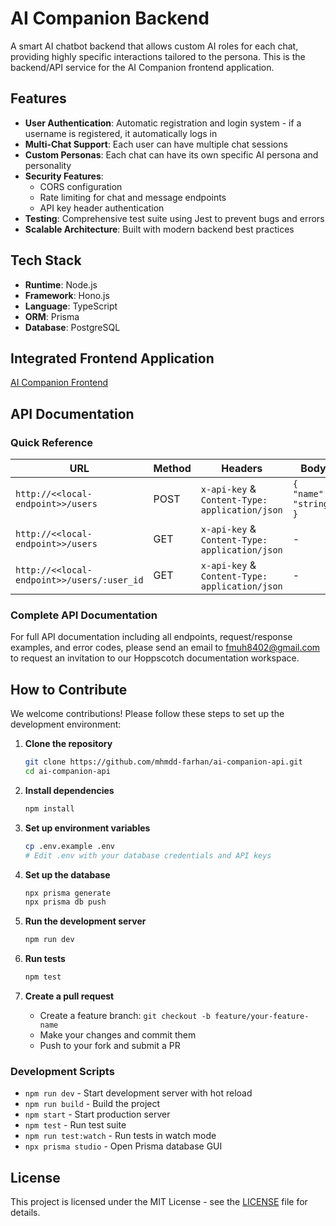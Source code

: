 # AI Companion Backend

A smart AI chatbot backend that allows custom AI roles for each chat, providing highly specific interactions tailored to the persona. This is the backend/API service for the AI Companion frontend application.

## Features

- **User Authentication**: Automatic registration and login system - if a username is registered, it automatically logs in
- **Multi-Chat Support**: Each user can have multiple chat sessions
- **Custom Personas**: Each chat can have its own specific AI persona and personality
- **Security Features**:
  - CORS configuration
  - Rate limiting for chat and message endpoints
  - API key header authentication
- **Testing**: Comprehensive test suite using Jest to prevent bugs and errors
- **Scalable Architecture**: Built with modern backend best practices

## Tech Stack

- **Runtime**: Node.js
- **Framework**: Hono.js
- **Language**: TypeScript
- **ORM**: Prisma
- **Database**: PostgreSQL

## Integrated Frontend Application

[AI Companion Frontend](https://github.com/mhmdd-farhan/ai-companion-frontend)

## API Documentation

### Quick Reference

| URL                                        | Method | Headers                                        | Body                   |
| ------------------------------------------ | ------ | ---------------------------------------------- | ---------------------- |
| `http://<<local-endpoint>>/users`          | POST   | `x-api-key` & `Content-Type: application/json` | `{ "name": "string" }` |
| `http://<<local-endpoint>>/users`          | GET    | `x-api-key` & `Content-Type: application/json` | -                      |
| `http://<<local-endpoint>>/users/:user_id` | GET    | `x-api-key` & `Content-Type: application/json` | -                      |

### Complete API Documentation

For full API documentation including all endpoints, request/response examples, and error codes, please send an email to [fmuh8402@gmail.com](mailto:fmuh8402@gmail.com) to request an invitation to our Hoppscotch documentation workspace.

## How to Contribute

We welcome contributions! Please follow these steps to set up the development environment:

1. **Clone the repository**

   ```bash
   git clone https://github.com/mhmdd-farhan/ai-companion-api.git
   cd ai-companion-api
   ```

2. **Install dependencies**

   ```bash
   npm install
   ```

3. **Set up environment variables**

   ```bash
   cp .env.example .env
   # Edit .env with your database credentials and API keys
   ```

4. **Set up the database**

   ```bash
   npx prisma generate
   npx prisma db push
   ```

5. **Run the development server**

   ```bash
   npm run dev
   ```

6. **Run tests**

   ```bash
   npm test
   ```

7. **Create a pull request**
   - Create a feature branch: `git checkout -b feature/your-feature-name`
   - Make your changes and commit them
   - Push to your fork and submit a PR

### Development Scripts

- `npm run dev` - Start development server with hot reload
- `npm run build` - Build the project
- `npm start` - Start production server
- `npm test` - Run test suite
- `npm run test:watch` - Run tests in watch mode
- `npx prisma studio` - Open Prisma database GUI

## License

This project is licensed under the MIT License - see the [LICENSE](LICENSE) file for details.
